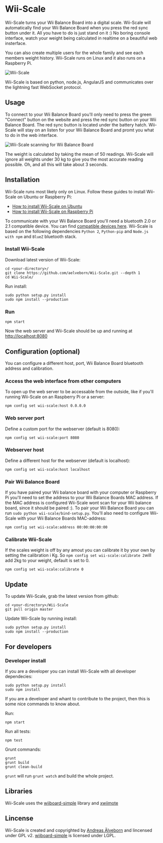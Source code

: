 # Wii-Scale

Wii-Scale turns your Wii Balance Board into a digital scale. Wii-Scale will automatically find your Wii Balance Board when you press the red sync button under it. All you have to do is just stand on it :) No boring console interface, watch your weight being calculated in realtime on a beautiful web insterface.

You can also create multiple users for the whole family and see each members weight history. Wii-Scale runs on Linux and it also runs on a Raspberry Pi.

![Wii-Scale](https://github.com/aelveborn/Wii-Scale/blob/gh-pages/images/wiiscale_0_0_4_start.png?raw=true) 

Wii-Scale is based on python, node.js, AngularJS and communicates over the lightning fast WebSocket protocol.

## Usage

To connect to your Wii Balance Board you'll only need to press the green "Connect" button on the website and press the red sync button on your Wii Balance Board. The red sync button is located under the battery hatch. Wii-Scale will stay on an listen for your Wii Balance Board and promt you what to do in the web interface.

![Wii-Scale scanning for Wii Balance Board](https://github.com/aelveborn/Wii-Scale/blob/gh-pages/images/wiiscale_0_0_4_measuring.png?raw=true) 

The weight is calculated by taking the mean of 50 readings. Wii-Scale will ignore all weights under 30 kg to give you the most accurate reading possible. Oh, and all this will take about 3 seconds.

## Installation

Wii-Scale runs most likely only on Linux. Follow these guides to install Wii-Scale on Ubuntu or Raspberry Pi:

- [How to install Wii-Scale on Ubuntu](https://github.com/aelveborn/Wii-Scale/wiki/Guide:-How-to-install-Wii-Scale-on-Ubuntu)
- [How to install Wii-Scale on Raspberry Pi](https://github.com/aelveborn/Wii-Scale/wiki/Guide:-How-to-install-Wii-Scale-on-Raspberry-Pi)

To communicate with your Wii Balance Board you'll need a bluetooth 2.0 or 2.1 compatible device. You can find [compatible devices here](http://wiibrew.org/wiki/List_of_Working_Bluetooth_Devices). Wii-Scale is based on the following dependencies `Python 2`, `Python-pip` and `Node.js with npm` and `BlueZ` bluetooth stack.


### Install Wii-Scale

Download latest version of Wii-Scale:

	cd <your-directory>/
	git clone https://github.com/aelveborn/Wii-Scale.git --depth 1
	cd Wii-Scale/

Run install:

	sudo python setup.py install
	sudo npm install --production


### Run

	npm start

Now the web server and Wii-Scale should be up and running at [http://localhost:8080](http://localhost:8080)

## Configuration (optional)

You can configure a different host, port, Wii Balance Board bluetooth address and calibration.

### Access the web interface from other computers

To open up the web server to be accessable from the outside, like if you'll running Wii-Scale on an Raspberry Pi or a server:

	npm config set wii-scale:host 0.0.0.0

### Web server port

Define a custom port for the webserver (default is 8080):

	npm config set wii-scale:port 8080

### Webserver host

Define a different host for the webserver (default is localhost):

	npm config set wii-scale:host localhost

### Pair Wii Balance Board

If you have paired your Wii balance board with your computer or Raspberry Pi you'll need to set the address to your Wii Balance Boards MAC address. If the MAC address is configured Wii-Scale wont scan for your Wii balance board, since it should be paired :). To pair your Wii Balance Board you can run `sudo python wii-scale/bind-setup.py`. You'll also need to configure Wii-Scale with your Wii Balance Boards MAC-address:

	npm config set wii-scale:address 00:00:00:00:00


### Calibrate Wii-Scale

If the scales weight is off by any amout you can calibrate it by your own by setting the calibration i Kg. So `npm config set wii-scale:calibrate 2`will add 2kg to your weight, default is set to 0.

	npm config set wii-scale:calibrate 0


## Update

To update Wii-Scale, grab the latest version from github:

	cd <your-directory>/Wii-Scale
	git pull origin master

Update Wii-Scale by running install:

	sudo python setup.py install
	sudo npm install --production


## For developers

### Developer install

If you are a developer you can install Wii-Scale with all developer dependecies:

	sudo python setup.py install
	sudo npm install

If you are a developer and whant to contribute to the project, then this is some nice commands to know about.

Run:

	npm start

Run all tests:

	npm test

Grunt commands:

	grunt
	grunt build
	grunt clean-build

`grunt` will run `grunt watch` and build the whole project.

## Libraries

Wii-Scale uses the [wiiboard-simple](https://code.google.com/p/wiiboard-simple/) library and [xwiimote](https://github.com/dvdhrm/xwiimote)


## Lincense

Wii-Scale is created and copyrighted by [Andreas Älveborn](http://aelveborn.com) and lincensed under GPL v2. [wiiboard-simple](https://code.google.com/p/wiiboard-simple/) is licensed under LGPL.